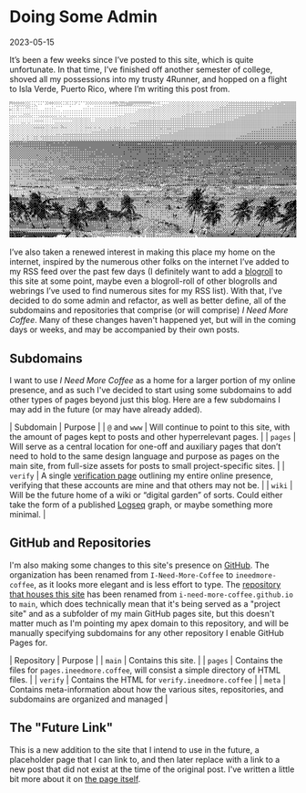# Doing Some Admin

2023-05-15

It’s been a few weeks since I’ve posted to this site, which is quite unfortunate. In that time, I’ve finished off another semester of college, shoved all my possessions into my trusty 4Runner, and hopped on a flight to Isla Verde, Puerto Rico, where I’m writing this post from. 

![Picture of Isla Verde Beach](../public/images/some-admin/islaverdebeach.png)

I’ve also taken a renewed interest in making this place my home on the internet, inspired by the numerous other folks on the internet I’ve added to my RSS feed over the past few days (I definitely want to add a [blogroll](https://blogroll.org/what-are-blogrolls/) to this site at some point, maybe even a blogroll-roll of other blogrolls and webrings I’ve used to find numerous sites for my RSS list). With that, I’ve decided to do some admin and refactor, as well as better define, all of the subdomains and repositories that comprise (or will comprise) *I Need More Coffee*. Many of these changes haven't happened yet, but will in the coming days or weeks, and may be accompanied by their own posts.

## Subdomains

I want to use *I Need More Coffee* as a home for a larger portion of my online presence, and as such I've decided to start using some subdomains to add other types of pages beyond just this blog. Here are a few subdomains I may add in the future (or may have already added).

| Subdomain | Purpose |
| `@` and `www` | Will continue to point to this site, with the amount of pages kept to posts and other hyperrelevant pages. |
| `pages` |  Will serve as a central location for one-off and auxiliary pages that don’t need to hold to the same design language and purpose as pages on the main site, from full-size assets for posts to small project-specific sites. |
| `verify` | A single [verification page](https://manuelmoreale.com/my-verified-online-presence) outlining my entire online presence, verifying that these accounts are mine and that others may not be. |
| `wiki` | Will be the future home of a wiki or “digital garden” of sorts. Could either take the form of a published [Logseq](https://logseq.com) graph, or maybe something more minimal. |

## GitHub and Repositories

I'm also making some changes to this site's presence on [GitHub](https://github.com/ineedmore-coffee). The organization has been renamed from `I-Need-More-Coffee` to `ineedmore-coffee`, as it looks more elegant and is less effort to type. The [repository that houses this site](https://github.com/ineedmore-coffee/main) has been renamed from `i-need-more-coffee.github.io` to `main`, which does technically mean that it's being served as a "project site" and as a subfolder of my main GitHub pages site, but this doesn't matter much as I'm pointing my apex domain to this repository, and will be manually specifying subdomains for any other repository I enable GitHub Pages for.

| Repository | Purpose |
| `main` | Contains this site. |
| `pages` | Contains the files for `pages.ineedmore.coffee`, will consist a simple directory of HTML files. |
| `verify` | Contains the HTML for `verify.ineedmore.coffee` |
| `meta` | Contains meta-information about how the various sites, repositories, and subdomains are organized and managed |

## The "Future Link"

This is a new addition to the site that I intend to use in the future, a placeholder page that I can link to, and then later replace with a link to a new post that did not exist at the time of the original post. I've written a little bit more about it on [the page itself](/future-link).
